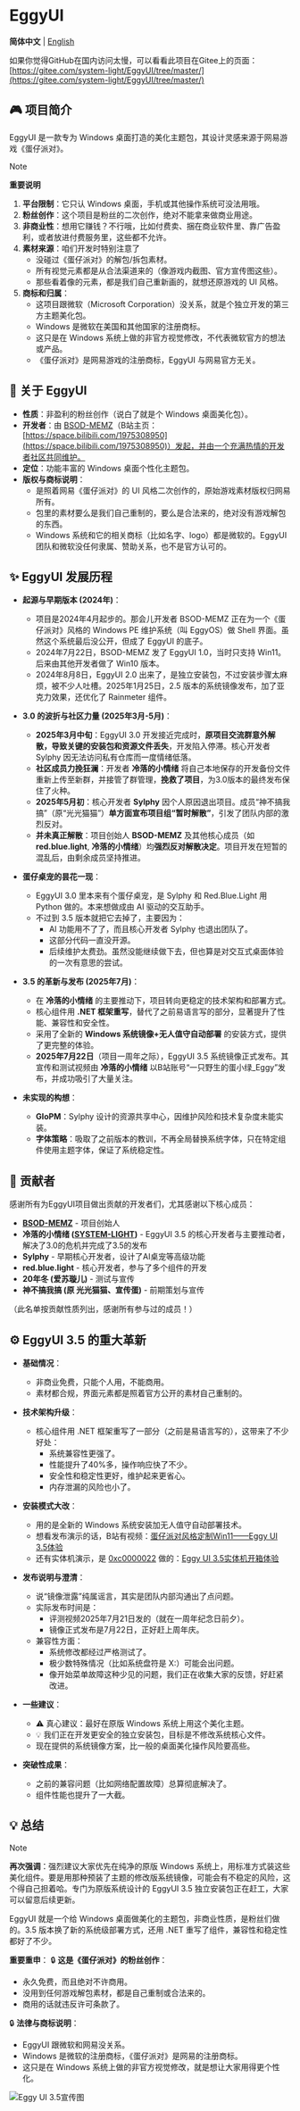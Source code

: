 ﻿# EggyUI

**简体中文** | [English](README_en-us.md)

如果你觉得GitHub在国内访问太慢，可以看看此项目在Gitee上的页面：[https://gitee.com/system-light/EggyUI/tree/master/](https://gitee.com/system-light/EggyUI/tree/master/)

## 🎮 项目简介
EggyUI 是一款专为 Windows 桌面打造的美化主题包，其设计灵感来源于网易游戏《蛋仔派对》。

> [!NOTE]
> **重要说明**
> 1.  **平台限制**：它只认 Windows 桌面，手机或其他操作系统可没法用哦。
> 2.  **粉丝创作**：这个项目是粉丝的二次创作，绝对不能拿来做商业用途。
> 3.  **非商业性**：想用它赚钱？不行哦，比如付费卖、捆在商业软件里、靠广告盈利，或者放进付费服务里，这些都不允许。
> 4.  **素材来源**：咱们开发时特别注意了
>     *   没碰过《蛋仔派对》的解包/拆包素材。
>     *   所有视觉元素都是从合法渠道来的（像游戏内截图、官方宣传图这些）。
>     *   那些看着像的元素，都是我们自己重新画的，就想还原游戏的 UI 风格。
> 5.  **商标和归属**：
>     *   这项目跟微软（Microsoft Corporation）没关系，就是个独立开发的第三方主题美化包。
>     *   Windows 是微软在美国和其他国家的注册商标。
>     *   这只是在 Windows 系统上做的非官方视觉修改，不代表微软官方的想法或产品。
>     *   《蛋仔派对》是网易游戏的注册商标，EggyUI 与网易官方无关。

## 🌟 关于 EggyUI
*   **性质**：非盈利的粉丝创作（说白了就是个 Windows 桌面美化包）。
*   **开发者**：由 [BSOD-MEMZ](https://github.com/BSOD-MEMZ)（B站主页：[https://space.bilibili.com/1975308950](https://space.bilibili.com/1975308950)）发起，并由一个充满热情的开发者社区共同维护。
*   **定位**：功能丰富的 Windows 桌面个性化主题包。
*   **版权与商标说明**：
    *   是照着网易《蛋仔派对》的 UI 风格二次创作的，原始游戏素材版权归网易所有。
    *   包里的素材要么是我们自己重制的，要么是合法来的，绝对没有游戏解包的东西。
    *   Windows 系统和它的相关商标（比如名字、logo）都是微软的。EggyUI 团队和微软没任何隶属、赞助关系，也不是官方认可的。

## ✨ EggyUI 发展历程

*   **起源与早期版本 (2024年)**：
    *   项目是2024年4月起步的。那会儿开发者 BSOD-MEMZ 正在为一个《蛋仔派对》风格的 Windows PE 维护系统（叫 EggyOS）做 Shell 界面。虽然这个系统最后没公开，但成了 EggyUI 的底子。
    *   2024年7月22日，BSOD-MEMZ 发了 EggyUI 1.0，当时只支持 Win11。后来由其他开发者做了 Win10 版本。
    *   2024年8月8日，EggyUI 2.0 出来了，是独立安装包，不过安装步骤太麻烦，被不少人吐槽。2025年1月25日，2.5 版本的系统镜像发布，加了亚克力效果，还优化了 Rainmeter 组件。

*   **3.0 的波折与社区力量 (2025年3月-5月)**：
    *   **2025年3月中旬**：EggyUI 3.0 开发接近完成时，**原项目交流群意外解散，导致关键的安装包和资源文件丢失**，开发陷入停滞。核心开发者 Sylphy 因无法访问私有仓库而一度情绪低落。
    *   **社区成员力挽狂澜**：开发者 **冷落的小情绪** 将自己本地保存的开发备份文件重新上传至新群，并接管了群管理，**挽救了项目**，为3.0版本的最终发布保住了火种。
    *   **2025年5月初**：核心开发者 **Sylphy** 因个人原因退出项目。成员“神不搞我搞”（原“光光猫猫”）**单方面宣布项目组“暂时解散”**，引发了团队内部的激烈反对。
    *   **并未真正解散**：项目创始人 **BSOD-MEMZ** 及其他核心成员（如 **red.blue.light**, **冷落的小情绪**）均**强烈反对解散决定**。项目开发在短暂的混乱后，由剩余成员坚持推进。

*   **蛋仔桌宠的昙花一现**：
    *   EggyUI 3.0 里本来有个蛋仔桌宠，是 Sylphy 和 Red.Blue.Light 用 Python 做的。本来想做成由 AI 驱动的交互助手。
    *   不过到 3.5 版本就把它去掉了，主要因为：
        *   AI 功能用不了了，而且核心开发者 Sylphy 也退出团队了。
        *   这部分代码一直没开源。
        *   后续维护太费劲。虽然没能继续做下去，但也算是对交互式桌面体验的一次有意思的尝试。

*   **3.5 的革新与发布 (2025年7月)**：
    *   在 **冷落的小情绪** 的主要推动下，项目转向更稳定的技术架构和部署方式。
    *   核心组件用 **.NET 框架重写**，替代了之前易语言写的部分，显著提升了性能、兼容性和安全性。
    *   采用了全新的 **Windows 系统镜像+无人值守自动部署** 的安装方式，提供了更完整的体验。
    *   **2025年7月22日**（项目一周年之际），EggyUI 3.5 系统镜像正式发布。其宣传和测试视频由 **冷落的小情绪** 以B站账号“一只野生的蛋小绿_Eggy”发布，并成功吸引了大量关注。

*   **未实现的构想**：
    *   **GloPM**：Sylphy 设计的资源共享中心，因维护风险和技术复杂度未能实装。
    *   **字体策略**：吸取了之前版本的教训，不再全局替换系统字体，只在特定组件使用主题字体，保证了系统稳定性。

## 🤝 贡献者

感谢所有为EggyUI项目做出贡献的开发者们，尤其感谢以下核心成员：
*   **[BSOD-MEMZ](https://github.com/BSOD-MEMZ)** - 项目创始人
*   **冷落的小情绪 ([SYSTEM-LIGHT](https://github.com/SYSTEM-LIGHT))** - EggyUI 3.5 的核心开发者与主要推动者，解决了3.0的危机并完成了3.5的发布
*   **Sylphy** - 早期核心开发者，设计了AI桌宠等高级功能
*   **red.blue.light** - 核心开发者，参与了多个组件的开发
*   **20年冬 (爱苏璇儿)** - 测试与宣传
*   **神不搞我搞 (原 光光猫猫、宣传蛋)** - 前期策划与宣传

（此名单按贡献性质列出，感谢所有参与过的成员！）

## ⚙️ EggyUI 3.5 的重大革新

*   **基础情况**：
    *   非商业免费，只能个人用，不能商用。
    *   素材都合规，界面元素都是照着官方公开的素材自己重制的。

*   **技术架构升级**：
    *   核心组件用 .NET 框架重写了一部分（之前是易语言写的），这带来了不少好处：
        *   系统兼容性更强了。
        *   性能提升了40%多，操作响应快了不少。
        *   安全性和稳定性更好，维护起来更省心。
        *   内存泄漏的风险也小了。

*   **安装模式大改**：
    *   用的是全新的 Windows 系统安装加无人值守自动部署技术。
    *   想看发布演示的话，B站有视频：[蛋仔派对风格定制Win11——Eggy UI 3.5体验](https://www.bilibili.com/video/BV1kbgGz7Em1)
    *   还有实体机演示，是 [0xc0000022](https://space.bilibili.com/1092500907) 做的：[Eggy UI 3.5实体机开箱体验](https://www.bilibili.com/video/BV13w8nzqE4V)

*   **发布说明与澄清**：
    *   说“镜像泄露”纯属谣言，其实是团队内部沟通出了点问题。
    *   实际发布时间是：
        *   评测视频2025年7月21日发的（就在一周年纪念日前夕）。
        *   镜像正式发布是7月22日，正好赶上周年庆。
    *   兼容性方面：
        *   系统修改都经过严格测试了。
        *   极少数特殊情况（比如系统盘符是 X:）可能会出问题。
        *   像开始菜单故障这种少见的问题，我们正在收集大家的反馈，好赶紧改进。

*   **一些建议**：
    *   ⚠️ 真心建议：最好在原版 Windows 系统上用这个美化主题。
    *   💡 我们正在开发更安全的独立安装包，目标是不修改系统核心文件。
    *   现在提供的系统镜像方案，比一般的桌面美化操作风险要高些。

*   **突破性成果**：
    *   之前的兼容问题（比如网络配置故障）总算彻底解决了。
    *   组件性能也提升了一大截。

## 💡 总结
> [!NOTE] 
> **再次强调**：强烈建议大家优先在纯净的原版 Windows 系统上，用标准方式装这些美化组件。要是用那种预装了主题的修改版系统镜像，可能会有不稳定的风险，这个得自己担着哈。专门为原版系统设计的 EggyUI 3.5 独立安装包正在赶工，大家可以留意后续更新。

EggyUI 就是一个给 Windows 桌面做美化的主题包，非商业性质，是粉丝们做的。3.5 版本换了新的系统级部署方式，还用 .NET 重写了组件，兼容性和稳定性都好了不少。

**重要重申**：
🔒 **这是《蛋仔派对》的粉丝创作**：
*   永久免费，而且绝对不许商用。
*   没用到任何游戏解包素材，都是自己重制或合法来的。
*   商用的话就违反许可条款了。

🔒 **法律与商标说明**：
*   EggyUI 跟微软和网易没关系。
*   Windows 是微软的注册商标，《蛋仔派对》是网易的注册商标。
*   这只是在 Windows 系统上做的非官方视觉修改，就是想让大家用得更个性化。

![Eggy UI 3.5宣传图](Promo.png "Eggy UI 3.5")
